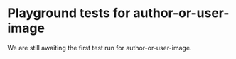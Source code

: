 # Playground tests for author-or-user-image
We are still awaiting the first test run for author-or-user-image.
